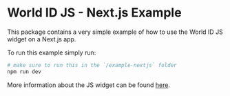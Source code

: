 # World ID JS - Next.js Example

This package contains a very simple example of how to use the World ID JS widget on a Next.js app.

To run this example simply run:

```sh
# make sure to run this in the `/example-nextjs` folder
npm run dev
```

More information about the JS widget can be found [here](../README.md).
